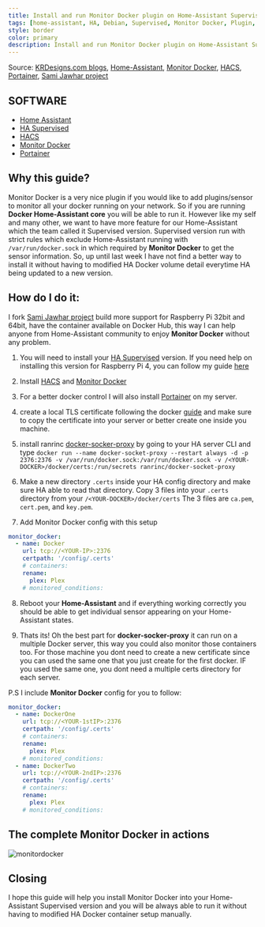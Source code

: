 ```yaml
---
title: Install and run Monitor Docker plugin on Home-Assistant Supervised version the right way.
tags: [home-assistant, HA, Debian, Supervised, Monitor Docker, Plugin, HACS]
style: border
color: primary
description: Install and run Monitor Docker plugin on Home-Assistant Supervised version the right way.
---
```

Source: [KRDesigns.com blogs](https://www.krdesigns.com), [Home-Assistant](https://home-assistant.io), [Monitor Docker](https://github.com/ualex73/monitor_docker), [HACS](https://hacs.xyz/), [Portainer](https://hub.docker.com/r/portainer/portainer-ce), [Sami Jawhar project](https://github.com/sjawhar/docker-socket-proxy)


## SOFTWARE
- [Home Assistant](https://www.home-assistant.io)
- [HA Supervised](https://github.com/home-assistant/supervised-installer)
- [HACS](https://hacs.xyz/)
- [Monitor Docker](https://github.com/ualex73/monitor_docker)
- [Portainer](https://hub.docker.com/r/portainer/portainer-ce)

## Why this guide?
Monitor Docker is a very nice plugin if you would like to add plugins/sensor to monitor all your docker running on your network. So if you are running **Docker Home-Assistant core** you will be able to run it. However like my self and many other, we want to have more feature for our Home-Assistant which the team called it Supervised version. Supervised version run with strict rules which exclude Home-Assistant running with `/var/run/docker.sock` in which required by **Monitor Docker** to get the sensor information. So, up until last week I have not find a better way to install it without having to modified HA Docker volume detail everytime HA being updated to a new version.

## How do I do it:
I fork [Sami Jawhar project](https://github.com/sjawhar/docker-socket-proxy) build more support for Raspberry Pi 32bit and 64bit, have the container available on Docker Hub, this way I can help anyone from Home-Assistant community to enjoy **Monitor Docker** without any problem.

1. You will need to install your [HA Supervised](https://github.com/home-assistant/supervised-installer) version. If you need help on installing this version for Raspberry Pi 4, you can follow my guide [here](https://krdesigns.com/articles/installation-home-assistant-with-supervisor-on-debian-10)

2. Install [HACS](https://hacs.xyz/) and [Monitor Docker](https://github.com/ualex73/monitor_docker)

3. For a better docker control I will also install [Portainer](https://hub.docker.com/r/portainer/portainer-ce) on my server.

4. create a local TLS certificate following the docker [guide](https://docs.docker.com/engine/security/protect-access/) and make sure to copy the certificate into your server or better create one inside you machine.

5. install ranrinc [docker-socker-proxy](https://github.com/ranrinc/docker-socket-proxy) by going to your HA server CLI and type `docker run --name docker-socket-proxy --restart always -d -p 2376:2376 -v /var/run/docker.sock:/var/run/docker.sock -v /<YOUR-DOCKER>/docker/certs:/run/secrets ranrinc/docker-socket-proxy`

6. Make a new directory `.certs` inside your HA config directory and make sure HA able to read that directory. Copy 3 files into your `.certs` directory from your `/<YOUR-DOCKER>/docker/certs` The 3 files are `ca.pem`, `cert.pem`, and `key.pem`.

7. Add Monitor Docker config with this setup
```yaml
monitor_docker:
  - name: Docker
    url: tcp://<YOUR-IP>:2376
    certpath: '/config/.certs'
    # containers:
    rename:
      plex: Plex
    # monitored_conditions:
```

8. Reboot your **Home-Assistant** and if everything working correctly you should be able to get individual sensor appearing on your Home-Assistant states.

9. Thats its! Oh the best part for **docker-socker-proxy** it can run on a multiple Docker server, this way you could also monitor those containers too. For those machine you dont need to create a new certificate since you can used the same one that you just create for the first docker. IF you used the same one, you dont need a multiple certs directory for each server. 

P.S I include **Monitor Docker** config for you to follow:
```yaml
monitor_docker:
  - name: DockerOne
    url: tcp://<YOUR-1stIP>:2376
    certpath: '/config/.certs'
    # containers:
    rename:
      plex: Plex
    # monitored_conditions:
  - name: DockerTwo
    url: tcp://<YOUR-2ndIP>:2376
    certpath: '/config/.certs'
    # containers:
    rename:
      plex: Plex
    # monitored_conditions:    
```

## The complete Monitor Docker in actions 
![monitordocker](https://community-assets.home-assistant.io/original/3X/b/5/b58a032b656051bb45e773dff399a973e1393ab3.png "Monitor Docker")

## Closing
I hope this guide will help you install Monitor Docker into your Home-Assistant Supervised version and you will be always able to run it without having to modified HA Docker container setup manually. 
